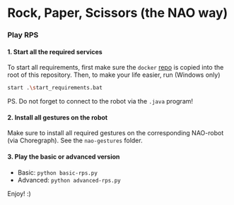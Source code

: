 # Rock, Paper, Scissors (the NAO way)

### Play RPS

#### 1. Start all the required services

To start all requirements, first make sure the `docker` [repo](https://bitbucket.org/socialroboticshub/docker.git) is
copied into the root of this repository.
Then, to make your life easier, run (Windows only)

```bash
start .\start_requirements.bat
```

PS. Do not forget to connect to the robot via the `.java` program!

#### 2. Install all gestures on the robot

Make sure to install all required gestures on the corresponding NAO-robot (via Choregraph). See
the `nao-gestures` folder.

#### 3. Play the basic or advanced version

- Basic: `python basic-rps.py`
- Advanced: `python advanced-rps.py`

Enjoy! :)